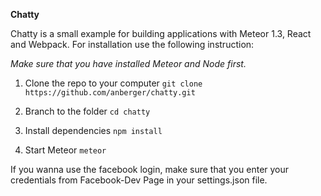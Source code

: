 **Chatty**

Chatty is a small example for building applications with Meteor 1.3, React and Webpack. 
For installation use the following instruction: 

_Make sure that you have installed Meteor and Node first._

1) Clone the repo to your computer
`git clone https://github.com/anberger/chatty.git`

2) Branch to the folder
`cd chatty`

3) Install dependencies 
`npm install`

4) Start Meteor
`meteor`

If you wanna use the facebook login, make sure that you enter your credentials from 
Facebook-Dev Page in your settings.json file. 

